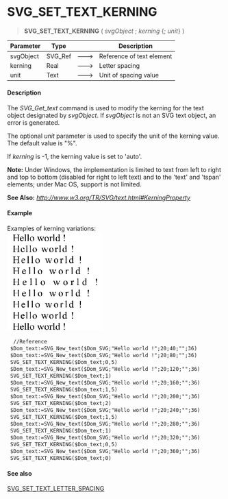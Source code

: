 # SVG_SET_TEXT_KERNING

>**SVG_SET_TEXT_KERNING** ( *svgObject* ; *kerning* {; *unit*} )

| Parameter | Type |  | Description |
| --- | --- | --- | --- |
| svgObject | SVG_Ref | &#x1F852; | Reference of text element |
| kerning | Real | &#x1F852; | Letter spacing |
| unit | Text | &#x1F852; | Unit of spacing value |



#### Description 

The *SVG\_Get\_text* command is used to modify the kerning for the text object designated by *svgObject*. If *svgObject* is not an SVG text object, an error is generated. 

The optional *unit* parameter is used to specify the unit of the kerning value. The default value is "%".

If *kerning* is -1, the kerning value is set to 'auto'.

**Note:** Under Windows, the implementation is limited to text from left to right and top to bottom (disabled for right to left text) and to the 'text' and 'tspan' elements; under Mac OS, support is not limited.

**See Also:** *http://www.w3.org/TR/SVG/text.html#KerningProperty*

#### Example 

Examples of kerning variations:  
![](../images/pict359232.en.png)

```4d
  //Reference
 $Dom_text:=SVG_New_text($Dom_SVG;"Hello world !";20;40;"";36)
 $Dom_text:=SVG_New_text($Dom_SVG;"Hello world !";20;80;"";36)
 SVG_SET_TEXT_KERNING($Dom_text;0,5)
 $Dom_text:=SVG_New_text($Dom_SVG;"Hello world !";20;120;"";36)
 SVG_SET_TEXT_KERNING($Dom_text;1)
 $Dom_text:=SVG_New_text($Dom_SVG;"Hello world !";20;160;"";36)
 SVG_SET_TEXT_KERNING($Dom_text;1,5)
 $Dom_text:=SVG_New_text($Dom_SVG;"Hello world !";20;200;"";36)
 SVG_SET_TEXT_KERNING($Dom_text;2)
 $Dom_text:=SVG_New_text($Dom_SVG;"Hello world !";20;240;"";36)
 SVG_SET_TEXT_KERNING($Dom_text;1,5)
 $Dom_text:=SVG_New_text($Dom_SVG;"Hello world !";20;280;"";36)
 SVG_SET_TEXT_KERNING($Dom_text;1)
 $Dom_text:=SVG_New_text($Dom_SVG;"Hello world !";20;320;"";36)
 SVG_SET_TEXT_KERNING($Dom_text;0,5)
 $Dom_text:=SVG_New_text($Dom_SVG;"Hello world !";20;360;"";36)
 SVG_SET_TEXT_KERNING($Dom_text;0)
```

#### See also 

[SVG\_SET\_TEXT\_LETTER\_SPACING](SVG%5FSET%5FTEXT%5FLETTER%5FSPACING.md)  